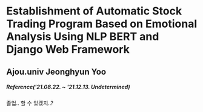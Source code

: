 # Establishment of Automatic Stock Trading Program Based on Emotional Analysis Using NLP BERT and Django Web Framework
## Ajou.univ Jeonghyun Yoo
##### Reference('21.08.22. ~ '21.12.13. Undetermined)
졸업.. 할 수 있겠지..?
